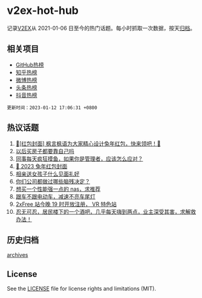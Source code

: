 # v2ex-hot-hub

 记录[V2EX](https://www.v2ex.com/)从 2021-01-06 日至今的热门话题。每小时抓取一次数据，按天[归档](archives)。
 
 ## 相关项目

- [GitHub热榜](https://github.com/lonnyzhang423/github-hot-hub)
- [知乎热榜](https://github.com/lonnyzhang423/zhihu-hot-hub)
- [微博热榜](https://github.com/lonnyzhang423/weibo-hot-hub)
- [头条热榜](https://github.com/lonnyzhang423/toutiao-hot-hub)
- [抖音热榜](https://github.com/lonnyzhang423/douyin-hot-hub)


 `更新时间：2023-01-12 17:06:31 +0800`

## 热议话题

1. [🧧[红包封面] 枫言枫语为大家精心设计兔年红包，快来领吧！🐰](https://www.v2ex.com/t/908405)
1. [以后买房子都要靠自己吗](https://www.v2ex.com/t/908324)
1. [同事每天疯狂摸鱼，如果你是管理者，应该怎么应对？](https://www.v2ex.com/t/908325)
1. [🐰 2023 兔年红包封面](https://www.v2ex.com/t/908354)
1. [相亲送女孩子什么见面礼好](https://www.v2ex.com/t/908322)
1. [你们公司都做过哪些脑残决定？](https://www.v2ex.com/t/908301)
1. [想买一个性能强一点的 nas，求推荐](https://www.v2ex.com/t/908232)
1. [跟车不跟电动车，减速不亮车尾灯](https://www.v2ex.com/t/908310)
1. [2xFree 站今晚 19 时开放注册， VR 特色站](https://www.v2ex.com/t/908243)
1. [忍无可忍，居民楼下的一个酒吧，几乎每天嗨到两点，业主深受其害，求解救办法！](https://www.v2ex.com/t/908363)

## 历史归档

[archives](archives)

## License

See the [LICENSE](LICENSE) file for license rights and limitations (MIT).
